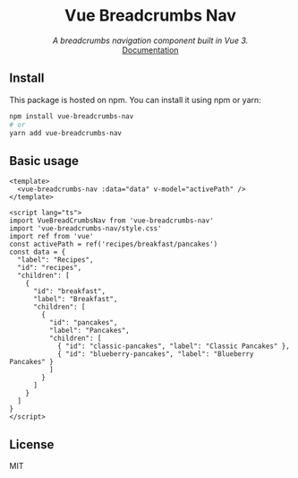 <div align="center">
  <h1>Vue Breadcrumbs Nav</h1>
  <em>A breadcrumbs navigation component built in Vue 3.</em>
  <br/>
  <a href="https://francisashley.github.io/vue-breadcrumbs-nav/">Documentation</a>
</div>

## Install

This package is hosted on npm. You can install it using npm or yarn:

```bash
npm install vue-breadcrumbs-nav
# or
yarn add vue-breadcrumbs-nav
```

## Basic usage

```vue
<template>
  <vue-breadcrumbs-nav :data="data" v-model="activePath" />
</template>

<script lang="ts">
import VueBreadCrumbsNav from 'vue-breadcrumbs-nav'
import 'vue-breadcrumbs-nav/style.css'
import ref from 'vue'
const activePath = ref('recipes/breakfast/pancakes')
const data = {
  "label": "Recipes",
  "id": "recipes",
  "children": [
    {
      "id": "breakfast",
      "label": "Breakfast",
      "children": [
        {
          "id": "pancakes",
          "label": "Pancakes",
          "children": [
            { "id": "classic-pancakes", "label": "Classic Pancakes" },
            { "id": "blueberry-pancakes", "label": "Blueberry Pancakes" }
          ]
        }
      ]
    }
  ]
}
</script>
```

## License
MIT
